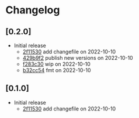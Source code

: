 # Changelog

## \[0.2.0]

- Initial release
  - [2f11530](https://github.com/JonasKruckenberg/tauri-symbols/commit/2f11530e7f893409102a75bdf789b0264ffcf803) add changefile on 2022-10-10
  - [429b9f2](https://github.com/JonasKruckenberg/tauri-symbols/commit/429b9f22bf3c10d45cb20cf080fc4fa7631f78f2) publish new versions on 2022-10-10
  - [f283c30](https://github.com/JonasKruckenberg/tauri-symbols/commit/f283c30e59e1d78d001710a4bfb03cf772e34420) wip on 2022-10-10
  - [b32cc54](https://github.com/JonasKruckenberg/tauri-symbols/commit/b32cc5424322099756ef99812445e28dfdc89fc2) fmt on 2022-10-10

## \[0.1.0]

- Initial release
  - [2f11530](https://github.com/JonasKruckenberg/tauri-symbols/commit/2f11530e7f893409102a75bdf789b0264ffcf803) add changefile on 2022-10-10

